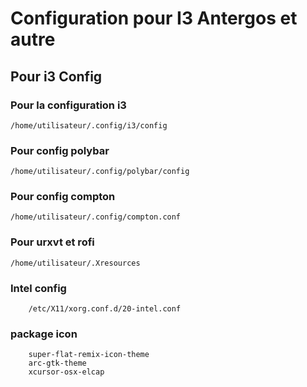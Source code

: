# Configuration pour I3 <strong>Antergos </strong> et autre

## Pour i3 Config

### Pour la configuration i3
    /home/utilisateur/.config/i3/config
### Pour config polybar
    /home/utilisateur/.config/polybar/config
### Pour config compton
    /home/utilisateur/.config/compton.conf
### Pour  urxvt et rofi
    /home/utilisateur/.Xresources

### Intel config
        /etc/X11/xorg.conf.d/20-intel.conf

### package icon
        super-flat-remix-icon-theme
        arc-gtk-theme
        xcursor-osx-elcap 